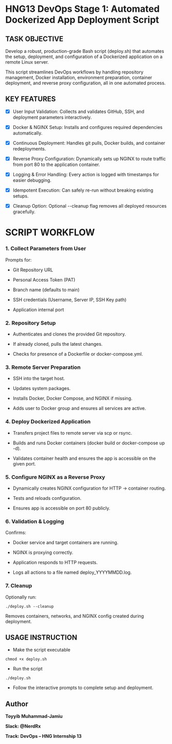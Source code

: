 # HNG13 DevOps Stage 1: Automated Dockerized App Deployment Script

## TASK OBJECTIVE

Develop a robust, production-grade Bash script (deploy.sh) that automates the setup, deployment, and configuration of a Dockerized application on a remote Linux server.

This script streamlines DevOps workflows by handling repository management, Docker installation, environment preparation, container deployment, and reverse proxy configuration, all in one automated process.

## KEY FEATURES

- [x] User Input Validation: Collects and validates GitHub, SSH, and deployment parameters interactively.

- [x] Docker & NGINX Setup: Installs and configures required dependencies automatically.

- [x] Continuous Deployment: Handles git pulls, Docker builds, and container redeployments.

- [x] Reverse Proxy Configuration: Dynamically sets up NGINX to route traffic from port 80 to the application container.

- [x] Logging & Error Handling: Every action is logged with timestamps for easier debugging.

- [x] Idempotent Execution: Can safely re-run without breaking existing setups.

- [x] Cleanup Option: Optional --cleanup flag removes all deployed resources gracefully.

# SCRIPT WORKFLOW

### 1. Collect Parameters from User

Prompts for:

- Git Repository URL

- Personal Access Token (PAT)

- Branch name (defaults to main)

- SSH credentials (Username, Server IP, SSH Key path)

- Application internal port

### 2. Repository Setup

- Authenticates and clones the provided Git repository.

- If already cloned, pulls the latest changes.

- Checks for presence of a Dockerfile or docker-compose.yml.

### 3. Remote Server Preparation

- SSH into the target host.

- Updates system packages.

- Installs Docker, Docker Compose, and NGINX if missing.

- Adds user to Docker group and ensures all services are active.

### 4. Deploy Dockerized Application

- Transfers project files to remote server via scp or rsync.

- Builds and runs Docker containers (docker build or docker-compose up -d).

- Validates container health and ensures the app is accessible on the given port.

### 5. Configure NGINX as a Reverse Proxy

- Dynamically creates NGINX configuration for HTTP → container routing.

- Tests and reloads configuration.

- Ensures app is accessible on port 80 publicly.

### 6. Validation & Logging

Confirms:

- Docker service and target containers are running.

- NGINX is proxying correctly.

- Application responds to HTTP requests.

- Logs all actions to a file named deploy_YYYYMMDD.log.

### 7. Cleanup

Optionally run:

`./deploy.sh --cleanup`

Removes containers, networks, and NGINX config created during deployment.

## USAGE INSTRUCTION

- Make the script executable

`chmod +x deploy.sh`

- Run the script

`./deploy.sh`

- Follow the interactive prompts to complete setup and deployment.

## Author

**Toyyib Muhammad-Jamiu**

**Slack: @NerdRx**

**Track: DevOps – HNG Internship 13**
